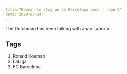```yaml
---
title:"Koeman to stay on as Barcelona boss - report"
date:"2020-03-24"
---
```


The Dutchman has been talking with Joan Laporta

## Tags

1. Ronald Koeman
2. LaLiga
3. FC Barcelona
